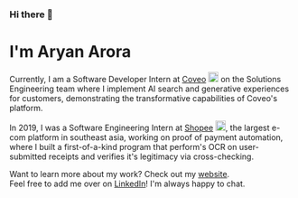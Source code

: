 ### Hi there 👋

# I'm Aryan Arora

Currently, I am a Software Developer Intern at [Coveo](https://www.coveo.com/en) <img src="https://zapier-images.imgix.net/storage/services/0bab211415df8e73200f86495d151928.png" alt="Coveo" width="18" height="18"> on the Solutions Engineering team where I implement AI search and generative experiences for customers, demonstrating the transformative capabilities of Coveo's platform.

In 2019, I was a Software Engineering Intern at [Shopee](https://shopee.ph/) <img src="https://seeklogo.com/images/S/shopee-logo-DD5CAE562A-seeklogo.com.png" alt="Shopee" width="18" height="18">, the largest e-com platform in southeast asia, working on proof of payment automation, where I built a first-of-a-kind program that perform's OCR on user-submitted receipts and verifies it's legitimacy via cross-checking.

Want to learn more about my work? Check out my [website](https://aryanarora.ca/).<br>
Feel free to add me over on [LinkedIn](https://www.linkedin.com/in/aryanxarora/)! I'm always happy to chat.
